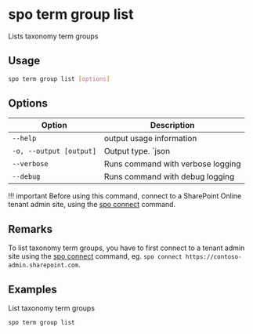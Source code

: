 # spo term group list

Lists taxonomy term groups

## Usage

```sh
spo term group list [options]
```

## Options

Option|Description
------|-----------
`--help`|output usage information
`-o, --output [output]`|Output type. `json|text`. Default `text`
`--verbose`|Runs command with verbose logging
`--debug`|Runs command with debug logging

!!! important
    Before using this command, connect to a SharePoint Online tenant admin site, using the [spo connect](../connect.md) command.

## Remarks

To list taxonomy term groups, you have to first connect to a tenant admin site using the [spo connect](../connect.md) command, eg. `spo connect https://contoso-admin.sharepoint.com`.

## Examples

List taxonomy term groups

```sh
spo term group list
```